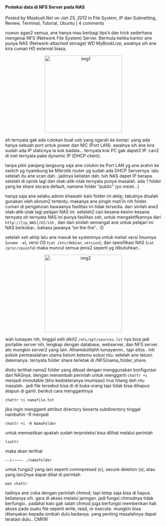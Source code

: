 #### Proteksi data di NFS Server pada NAS
_Posted by Masbudi.Net on Jan 25, 2012_
in File System, IP dan Subnetting, Review, Terminal, Tutorial, Ubuntu | 4 comments	

nuwun agan2 semua, ane hanya mau berbagi tips’s dan trick sederhana mengenai NFS (Network File System) Server. Bermula ketika kantor ane punya NAS (Network-attached storage) WD MyBookLive, awalnya sih ane kira cuman HD external biasa,

<p align="center">
	<img src="./posts/2012-01-25-proteksi-data-di-nfs-server-pada-nas/1.png" height="250px" alt="img1">
</p> 

eh ternyata gak ada colokan buat usb yang ngarah ke kompi. yang ada hanya sebuah port untuk power dan NIC (Port LAN). awalnya sih ane kira sudah ada IP staticnya la kok badala… ternyata kok PC gak dapet2 IP. cari2 di inet ternyata pake dynamic IP (DHCP client).

tanpa pikir panjang langsung saja ane colokin ke Port LAN yg ane arahin ke switch yg nyambung ke Mikrotik router yg sudah ada DHCP Servernya. lalu setelah itu ane scan dah.. jadinya keliatan dah. tuh NAS dapet IP berapa. setelah di oprek lagi dan otak-atik-otak ternyata punya masalah. ada 1 folder yang ke share secara default, namane folder “public” (yo mesti…)

hanya saja ane selaku admin khawatir kalo folder ini aktip, takutnya disalah gunakan oleh oknum2 tertentu. makanya ane pingin mati’in nih folder. cuman di pengaturan bawaanya fasilitas ini tidak tersedia. dari sinilah ane2 otak-atik-otak lagi pelajari NAS ini. setelah2 cari kesana-kesini-kesana ternyata oh ternyata NAS ini punya fasilitas ssh, untuk mengaktifkannya dari `http://[ip_NAS]/UI/ssh` , dan dari sinilah semangat ane untuk pelajari ini NAS berkobar.. bahasa jawanya “on the fire”.. :D

setelah ssh aktip lalu ane masuk ke systemnya  untuk meliat versi linuxnya (`uname -a`), versi OS (`cat /etc/debian_version`), dan spesifikasi NAS (`cat /proc/cpuinfo`) maka muncul semua jenis2 seperti yg dibutuhkan..

<p align="center">
	<img src="./posts/2012-01-25-proteksi-data-di-nfs-server-pada-nas/2.png" height="250px" alt="img2">
</p> 

wah lumayan nih, tinggal edit dikit2 `/etc/apt/sources.lst` nya bisa jadi portable server nih, lengkap dengan database, webserver, dan NFS server. ato mungkin server2 yang lain. Alhamdulillahh lumayannn.. tapi eitss.. inti pokok permasalahan utama belum ketemu solusi ntu. setelah ane telusri dalemanya. ternyata folder share terletak di /NFS/nama_folder_share.

disitu terlihat nama2 folder yang dibuat dengan menggunakan konfigurasi dari NASnya. dengan menambah perintah untuk mengganti `chattr +i` menjadi immutable (bhs kedokteranya imunisasi) trus hilang deh ntu masalah.. jadi file tersebut bisa di di buka orang tapi tidak bisa dihapus atapun di ganti. berikut cara menggantinya
```
chattr +i namafile.txt
```

jika ingin mengganti attribut directory beserta subdirectory tinggal nambahin -R menjadi
```
chattr +i -R NamaFolder
```

untuk memastikan apakah sudah terproteksi bisa dilihat melalui perintah
```
lsattr
```

maka akan terlihat
```
—-i————– ./namafolder
```

untuk fungsi2 yang lain seperti commpresed (c), secure deletion (s), atau yang lain2nya dapat diliat di perintah
```
man chattr
```

tadinya ane coba dengan perintah chmod, tapi tetep saja bisa di hapus. keliatanya sih. gara di akses melalui jaringan. jadi fungsi chmodnya tidak berfungsi.. padahal kalo gak salah chmod juga berfungsi memberikan hak akses pada suatu file seperti write, read, or execute. mungkin bisa ditanyakan kepada simbah dulu bedanya. yang penting masalahnya dapat teratasi dulu.. CMIIW
